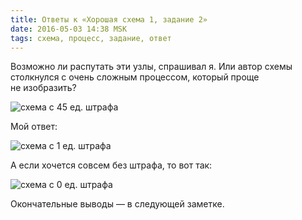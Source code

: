 ```yaml
---
title: Ответы к «Хорошая схема 1, задание 2» 
date: 2016-05-03 14:38 MSK
tags: схема, процесс, задание, ответ
---
```


Возможно ли распутать эти узлы, спрашивал я. Или автор схемы столкнулся с очень сложным процессом, который проще не изобразить?

![схема с 45 ед. штрафа](/images/good_scheme_0003op.png)

Мой ответ:

![схема с 1 ед. штрафа](/images/my_scheme_5.png)

А если хочется совсем без штрафа, то вот так:

![схема с 0 ед. штрафа](/images/my_scheme_6.png)

Окончательные выводы — в следующей заметке.

